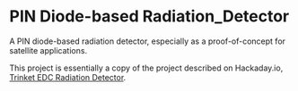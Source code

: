 # PIN Diode-based Radiation_Detector

A PIN diode-based radiation detector, especially as a proof-of-concept for satellite applications.

This project is essentially a copy of the project described on Hackaday.io, [Trinket EDC Radiation Detector](https://hackaday.io/project/3456-trinket-edc-radiation-detector/log/11441-theory-and-purchasing).
